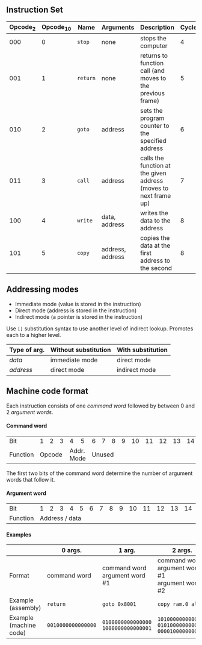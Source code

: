 ## Instruction Set
| Opcode<sub>2</sub> | Opcode<sub>10</sub> | Name | Arguments | Description | Cycles |
| ------------------ | ------------------- | ---- | --------- | ----------- | ------ |
| 000 | 0 | `stop` | none | stops the computer | 4 |
| 001 | 1 | `return` | none | returns to function call (and moves to the previous frame) | 5 |
| 010 | 2 | `goto` | address | sets the program counter to the specified address | 6 |
| 011 | 3 | `call` | address | calls the function at the given address (moves to next frame up) | 7 |
| 100 | 4 | `write` | data, address | writes the data to the address | 8 |
| 101 | 5 | `copy` | address, address | copies the data at the first address to the second | 8 |

## Addressing modes
- Immediate mode (value is stored in the instruction)
- Direct mode (address is stored in the instruction)
- Indirect mode (a pointer is stored in the instruction)

Use `[]` substitution syntax to use another level of indirect lookup. Promotes each to a higher level.

| Type of arg. | Without substitution | With substitution |
| --- | --- | --- |
| *data* | immediate mode | direct mode |
| *address* | direct mode | indirect mode |


## Machine code format
Each instruction consists of one *command word*  followed by between 0 and 2 *argument words*.

#### Command word
<table>
  <tr>
    <td>Bit</td><td>1</td><td>2</td><td>3</td><td>4</td><td>5</td><td>6</td><td>7</td><td>8</td><td>9</td><td>10</td><td>11</td><td>12</td><td>13</td><td>14</td><td>15</td><td>16</td>
  </tr><tr>
    <td>Function</td><td colspan="3">Opcode</td>
    <td colspan="2">Addr.<br>Mode</td>
    <td colspan="10">Unused</td>
    <td>cond.<br>bit</td>
  </tr>
</table>

The first two bits of the command word determine the number of argument words that follow it.

#### Argument word
<table>
  <tr>
    <td>Bit</td><td>1</td><td>2</td><td>3</td><td>4</td><td>5</td><td>6</td><td>7</td><td>8</td><td>9</td><td>10</td><td>11</td><td>12</td><td>13</td><td>14</td><td>15</td><td>16</td>
  </tr><tr>
    <td>Function</td>
    <td colspan="16">Address / data</td>
  </tr>
</table>

#### Examples
| | 0 args. | 1 arg. | 2 args. |
| --- | --- | --- | --- |
| Format | command word | command word<br>argument word #1 | command word<br>argument word #1<br>argument word #2 |
| Example<br>(assembly) | `return` | `goto 0x8001` | `copy ram.0 alu.1` |
| Example<br>(machine code) | `0010000000000000` | `0100000000000000`<br>`1000000000000001` | `1010000000000000`<br>`0101000000000000`<br>`0000100000000000` |
